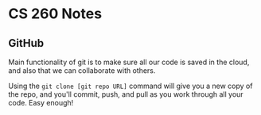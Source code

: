 # CS 260 Notes

## GitHub
Main functionality of git is to make sure all our code is saved in the cloud, and also that we can collaborate with others. 

Using the `git clone [git repo URL]` command will give you a new copy of the repo, and you'll commit, push, and pull as you work through all your code. Easy enough!